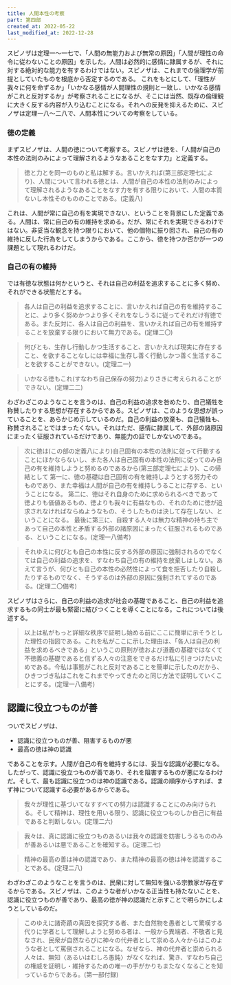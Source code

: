 ```yaml
---
title: 人間本性の考察
part: 第四部
created_at: 2022-05-22
last_modified_at: 2022-12-28
---
```


スピノザは定理一～一七で、「人間の無能力および無常の原因」「人間が理性の命令に従わないことの原因」を示した。人間は必然的に感情に隷属するが、それに対する絶対的な能力を有するわけではない。スピノザは、これまでの倫理学が前提としていたものを根底から否定するのである。
これをもとにして、「理性が我々に何を命ずるか」「いかなる感情が人間理性の規則と一致し、いかなる感情がこれと反対するか」が考察されることになるが、そこには当然、既存の倫理観に大きく反する内容が入り込むことになる。それへの反発を抑えるために、スピノザは定理一八～二八で、人間本性についての考察をしている。

### 徳の定義

まずスピノザは、人間の徳について考察する。スピノザは徳を、「人間が自己の本性の法則のみによって理解されるようなあることをなす力」と定義する。

>徳と力とを同一のものと私は解する。言いかえれば(第三部定理七により)、人間について言われる徳とは、人間が自己の本性の法則のみによって理解されるようなあることをなす力を有する限りにおいて、人間の本質ないし本性そのもののことである。(定義八)

これは、人間が常に自己の有を実現できない、ということを背景にした定義である。人間は、常に自己の有の維持を求める。だが、常にそれを実現できるわけではない。非妥当な観念を持つ限りにおいて、他の個物に振り回され、自己の有の維持に反した行為をしてしまうからである。ここから、徳を持つか否かが一つの課題として現れるわけだ。

### 自己の有の維持

では有徳な状態は何かというと、それは自己の利益を追求することに多く努め、それができる状態だとする。

>各人は自己の利益を追求することに、言いかえれば自己の有を維持することに、より多く努めかつより多くそれをなしうるに従ってそれだけ有徳である。また反対に、各人は自己の利益を、言いかえれば自己の有を維持することを放棄する限りにおいて無力である。(定理二〇)

>何びとも、生存し行動しかつ生活すること、言いかえれば現実に存在すること、を欲することなしには幸福に生存し善く行動しかつ善く生活することを欲することができない。(定理二一)

>いかなる徳もこれ(すなわち自己保存の努力)よりさきに考えられることができない。(定理二二)

わざわざこのようなことを言うのは、自己の利益の追求を咎めたり、自己犠牲を称賛したりする思想が存在するからである。スピノザは、このような思想が誤っていることを、あらかじめ示しているのだ。自己の利益の放棄も、自己犠牲も、称賛されることではまったくない。それはただ、感情に隷属して、外部の諸原因にまったく征服されているだけであり、無能力の証でしかないのである。

>次に徳は(この部の定義八により)自己固有の本性の法則に従って行動することにほかならないし、また各人は自己固有の本性の法則に従ってのみ自己の有を維持しようと努めるのであるから(第三部定理七により)、この帰結として
>第一に、徳の基礎は自己固有の有を維持しようとする努力そのものであり、また幸福は人間が自己の有を維持しうることに存する、ということになる。
>第二に、徳はそれ自身のために求められるべきであって徳よりも価値あるもの、徳よりも我々に有益なもの、それのために徳が追求されなければならぬようなもの、そうしたものは決して存在しない、ということになる。
>最後に第三に、自殺する人々は無力な精神の持ち主であって自己の本性と矛盾する外部の諸原因にまったく征服されるものである、ということになる。(定理一八備考)

>それゆえに何びとも自己の本性に反する外部の原因に強制されるのでなくては自己の利益の追求を、すなわち自己の有の維持を放棄しはしない。あえて言うが、何びとも自己の本性の必然性によって食を拒否したり自殺したりするものでなく、そうするのは外部の原因に強制されてするのである。(定理二〇備考)

スピノザはさらに、自己の利益の追求が社会の基礎であること、自己の利益を追求するもの同士が最も緊密に結びつくことを導くことになる。これについては後述する。

>以上は私がもっと詳細な秩序で証明し始める前にここに簡単に示そうとした理性の指図である。これを私がここに示した理由は、「各人は自己の利益を求めるべきである」というこの原則が徳および道義の基礎ではなくて不徳義の基礎であると信ずる人々の注意をできるだけ私に引きつけたいためである。今私は事態がこれと反対であることを簡単に示したのだから、ひきつづき私はこれをこれまでやってきたのと同じ方法で証明していくことにする。(定理一八備考)

## 認識に役立つものが善

ついでスピノザは、

- 認識に役立つものが善、阻害するものが悪
- 最高の徳は神の認識

であることを示す。人間が自己の有を維持するには、妥当な認識が必要になる。したがって、認識に役立つものが善であり、それを阻害するものが悪になるわけだ。そして、最も認識に役立つのは神の認識である。認識の順序からすれば、まず神について認識する必要があるからである。

>我々が理性に基づいてなすすべての努力は認識することにのみ向けられる。そして精神は、理性を用いる限り、認識に役立つものしか自己に有益であると判断しない。(定理二六)

>我々は、真に認識に役立つものあるいは我々の認識を妨害しうるもののみが善あるいは悪であることを確知する。(定理二七)

>精神の最高の善は神の認識であり、また精神の最高の徳は神を認識することである。(定理二八)

わざわざこのようなことを言うのは、民衆に対して無知を強いる宗教家が存在するからである。スピノザは、このような者がいかなる正当性も持たないことを、認識に役立つものが善であり、最高の徳が神の認識だと示すことで明らかにしようとしているのだ。

>このゆえに諸奇蹟の真因を探究する者、また自然物を愚者として驚嘆する代りに学者として理解しようと努める者は、一般から異端者、不敬者と見なされ、民衆が自然ならびに神々の代弁者として崇める人々からはこのような者として罵倒されることになる。なぜなら、神の代弁者と崇められる人々は、無知〈あるいはむしろ愚鈍〉がなくなれば、驚き、すなわち自己の権威を証明し・維持するための唯一の手がかりもまたなくなることを知っているからである。(第一部付録)
